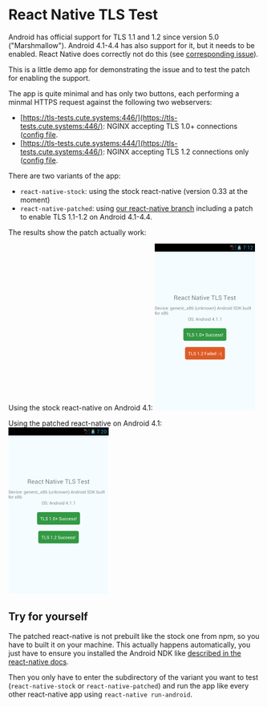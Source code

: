 # React Native TLS Test

Android has official support for TLS 1.1 and 1.2 since version 5.0 ("Marshmallow"). Android 4.1-4.4 has also support for it, but it needs to be enabled. React Native does correctly not do this (see [corresponding issue](https://github.com/facebook/react-native/issues/7192)).

This is a little demo app for demonstrating the issue and to test the patch for enabling the support.

The app is quite minimal and has only two buttons, each performing a minmal HTTPS request against the following two webservers:

* [https://tls-tests.cute.systems:446/](https://tls-tests.cute.systems:446/): NGINX accepting TLS 1.0+ connections ([config file](./server/nginx-tls1.0-1.2.conf).
* [https://tls-tests.cute.systems:444/](https://tls-tests.cute.systems:446/): NGINX accepting TLS 1.2 connections only ([config file](./server/nginx-tls1.2.conf).

There are two variants of the app:

* `react-native-stock`: using the stock react-native (version 0.33 at the moment)
* `react-native-patched`: using [our react-native branch](https://github.com/bringnow/react-native/tree/enable-tls-1.2) including a patch to enable TLS 1.1-1.2 on Android 4.1-4.4.

The results show the patch actually work:

Using the stock react-native on Android 4.1:
![react-native-stock on Android 4.1](./screenshots/react-native-stock-android-4.1.png)

Using the patched react-native on Android 4.1:
![react-native-patched on Android 4.1](./screenshots/react-native-patched-android-4.1.png)

## Try for yourself

The patched react-native is not prebuilt like the stock one from npm, so you have to built it on your machine. This actually happens automatically, you just have to ensure you installed the Android NDK like [described in the react-native docs](https://facebook.github.io/react-native/docs/android-building-from-source.html).

Then you only have to enter the subdirectory of the variant you want to test (`react-native-stock` or `react-native-patched`) and run the app like every other react-native app using `react-native run-android`.
